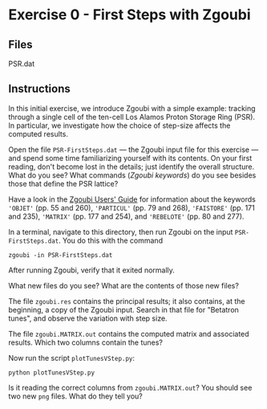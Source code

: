 # Exercise 0 - First Steps with Zgoubi

## Files

PSR.dat

## Instructions

In this initial exercise, we introduce Zgoubi with a simple example:
tracking through a single cell of the ten-cell Los Alamos Proton Storage
Ring (PSR). In particular, we investigate how the choice of step-size
affects the computed results.

Open the file `PSR-FirstSteps.dat` — the Zgoubi input file for this
exercise — and spend some time familiarizing yourself with its contents.
On your first reading, don't become lost in the details; just identify
the overall structure. What do you see? What commands (_Zgoubi keywords_)
do you see besides those that define the PSR lattice?

Have a look in the [Zgoubi Users' Guide](https://github.com/radiasoft/Zgoubi-Workshop/blob/master/ZgoubiUserGuide.pdf)
for information about the keywords
`'OBJET'` (pp.&#160;55 and 260),
`'PARTICUL'` (pp.&#160;79 and 268),
`'FAISTORE'` (pp.&#160;171 and 235),
`'MATRIX'` (pp.&#160;177 and 254),
and `'REBELOTE'` (pp.&#160;80 and 277).

In a terminal, navigate to this directory, then run Zgoubi on the input
`PSR-FirstSteps.dat`. You do this with the command
```
zgoubi -in PSR-FirstSteps.dat
```
After running Zgoubi, verify that it exited normally. 

What new files do you see? What are the contents of those new files?

The file `zgoubi.res` contains the principal results; it also contains,
at the beginning, a copy of the Zgoubi input. Search in that file for
"Betatron tunes", and observe the variation with step size.

The file `zgoubi.MATRIX.out` contains the computed matrix and associated
results. Which two columns contain the tunes?

Now run the script `plotTunesVStep.py`:
```
python plotTunesVStep.py
```
Is it reading the correct columns
from `zgoubi.MATRIX.out`? You should see two new `png` files. What do they
tell you?
